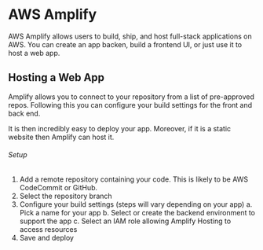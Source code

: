 # AWS Amplify

AWS Amplify allows users to build, ship, and host full-stack applications on AWS. You can create an app backen, build a frontend UI, or just use it to host a web app.

## Hosting a Web App

Amplify allows you to connect to your repository from a list of pre-approved repos. Following this you can configure your build settings for the front and back end.

It is then incredibly easy to deploy your app. Moreover, if it is a static website then Amplify can host it.

###### Setup

1. Add a remote repository containing your code. This is likely to be AWS CodeCommit or GitHub.
2. Select the repository branch
3. Configure your build settings (steps will vary depending on your app)
   a. Pick a name for your app
   b. Select or create the backend environment to support the app
   c. Select an IAM role allowing Amplify Hosting to access resources
4. Save and deploy

